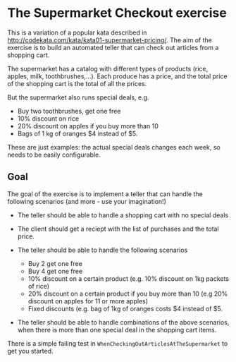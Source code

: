 # The Supermarket Checkout exercise

This is a variation of a popular kata described in http://codekata.com/kata/kata01-supermarket-pricing/. The aim of the exercise is to build an automated teller that can check out articles from a shopping cart. 

The supermarket has a catalog with different types of products (rice, apples, milk, toothbrushes,...). Each produce has a price, and the total price of the shopping cart is the total of all the prices.

But the supermarket also runs special deals, e.g.
 - Buy two toothbrushes, get one free
 - 10% discount on rice
 - 20% discount on apples if you buy more than 10
 - Bags of 1 kg of oranges $4 instead of $5.

These are just examples: the actual special deals changes each week, so needs to be easily configurable.

## Goal

The goal of the exercise is to implement a teller that can handle the following scenarios (and more - use your imagination!)

 - The teller should be able to handle a shopping cart with no special deals
 - The client should get a reciept with the list of purchases and the total price.
 - The teller should be able to handle the following scenarios
    - Buy 2 get one free
    - Buy 4 get one free
    - 10% discount on a certain product (e.g. 10% discount on 1kg packets of rice)
    - 20% discount on a certain product if you buy more than 10 (e.g 20% discount on apples for 11 or more apples)
    - Fixed discounts (e.g. bag of 1kg of oranges costs $4 instead of $5.
 
 - The teller should be able to handle combinations of the above scenarios, when there is more than one special deal in the shopping cart items.

There is a simple failing test in `WhenCheckingOutArticlesAtTheSupermarket` to get you started.

